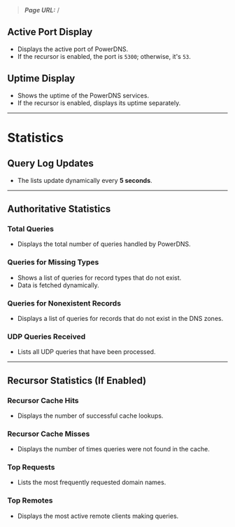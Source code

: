 > **_Page URL:_**  /

## Active Port Display

- Displays the active port of PowerDNS.
- If the recursor is enabled, the port is `5300`; otherwise, it's `53`.

## Uptime Display

- Shows the uptime of the PowerDNS services.
- If the recursor is enabled, displays its uptime separately.

---

# Statistics

## Query Log Updates

- The lists update dynamically every **5 seconds**.

---

## Authoritative Statistics

### Total Queries

- Displays the total number of queries handled by PowerDNS.

### Queries for Missing Types

- Shows a list of queries for record types that do not exist.
- Data is fetched dynamically.

### Queries for Nonexistent Records

- Displays a list of queries for records that do not exist in the DNS zones.

### UDP Queries Received

- Lists all UDP queries that have been processed.

---

## Recursor Statistics (If Enabled)

### Recursor Cache Hits

- Displays the number of successful cache lookups.

### Recursor Cache Misses

- Displays the number of times queries were not found in the cache.

### Top Requests

- Lists the most frequently requested domain names.

### Top Remotes

- Displays the most active remote clients making queries.